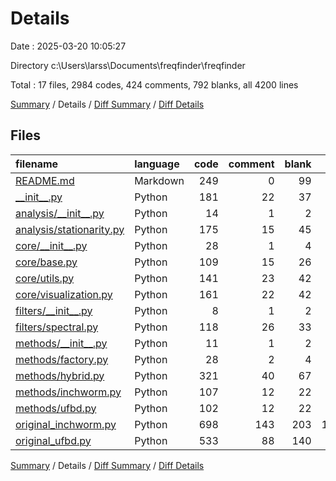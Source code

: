 # Details

Date : 2025-03-20 10:05:27

Directory c:\\Users\\larss\\Documents\\freqfinder\\freqfinder

Total : 17 files,  2984 codes, 424 comments, 792 blanks, all 4200 lines

[Summary](results.md) / Details / [Diff Summary](diff.md) / [Diff Details](diff-details.md)

## Files
| filename | language | code | comment | blank | total |
| :--- | :--- | ---: | ---: | ---: | ---: |
| [README.md](/README.md) | Markdown | 249 | 0 | 99 | 348 |
| [\_\_init\_\_.py](/__init__.py) | Python | 181 | 22 | 37 | 240 |
| [analysis/\_\_init\_\_.py](/analysis/__init__.py) | Python | 14 | 1 | 2 | 17 |
| [analysis/stationarity.py](/analysis/stationarity.py) | Python | 175 | 15 | 45 | 235 |
| [core/\_\_init\_\_.py](/core/__init__.py) | Python | 28 | 1 | 4 | 33 |
| [core/base.py](/core/base.py) | Python | 109 | 15 | 26 | 150 |
| [core/utils.py](/core/utils.py) | Python | 141 | 23 | 42 | 206 |
| [core/visualization.py](/core/visualization.py) | Python | 161 | 22 | 42 | 225 |
| [filters/\_\_init\_\_.py](/filters/__init__.py) | Python | 8 | 1 | 2 | 11 |
| [filters/spectral.py](/filters/spectral.py) | Python | 118 | 26 | 33 | 177 |
| [methods/\_\_init\_\_.py](/methods/__init__.py) | Python | 11 | 1 | 2 | 14 |
| [methods/factory.py](/methods/factory.py) | Python | 28 | 2 | 4 | 34 |
| [methods/hybrid.py](/methods/hybrid.py) | Python | 321 | 40 | 67 | 428 |
| [methods/inchworm.py](/methods/inchworm.py) | Python | 107 | 12 | 22 | 141 |
| [methods/ufbd.py](/methods/ufbd.py) | Python | 102 | 12 | 22 | 136 |
| [original\_inchworm.py](/original_inchworm.py) | Python | 698 | 143 | 203 | 1,044 |
| [original\_ufbd.py](/original_ufbd.py) | Python | 533 | 88 | 140 | 761 |

[Summary](results.md) / Details / [Diff Summary](diff.md) / [Diff Details](diff-details.md)
